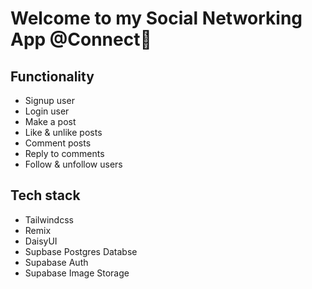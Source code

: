# Welcome to my Social Networking App @Connect🚀

## Functionality
-  Signup user
-   Login user
-  Make a post
-  Like & unlike posts
-  Comment posts
-  Reply to comments
-  Follow & unfollow users

## Tech stack
- Tailwindcss
- Remix
- DaisyUI
- Supbase Postgres Databse
- Supabase Auth
- Supabase Image Storage
